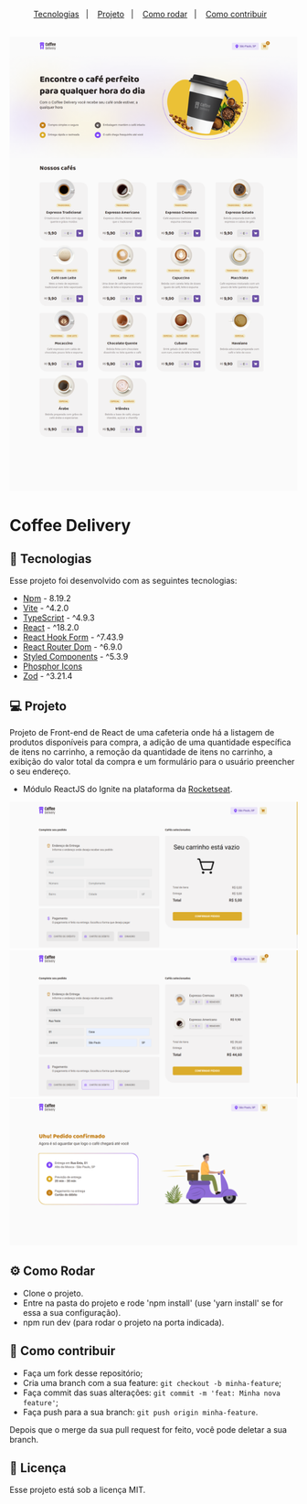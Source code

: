 <p align="center">
  <a href="#-tecnologias">Tecnologias</a>&nbsp;&nbsp;&nbsp;|&nbsp;&nbsp;&nbsp;
  <a href="#-projeto">Projeto</a>&nbsp;&nbsp;&nbsp;|&nbsp;&nbsp;&nbsp;
  <a href="#-como-rodar">Como rodar</a>&nbsp;&nbsp;&nbsp;|&nbsp;&nbsp;&nbsp;
  <a href="#-como-contribuir">Como contribuir</a>&nbsp;&nbsp;&nbsp;
</p>

<br>

<div align="center">
  <img alt="" src=".github/image.png">
</div>

# Coffee Delivery

## 🚀 Tecnologias

Esse projeto foi desenvolvido com as seguintes tecnologias:

- [Npm](https://www.npmjs.com/) - 8.19.2
- [Vite](https://vitejs.dev/) - ^4.2.0
- [TypeScript](https://www.typescriptlang.org/) - ^4.9.3
- [React](https://react.dev/) - ^18.2.0
- [React Hook Form](https://react-hook-form.com/) - ^7.43.9
- [React Router Dom](https://reactrouter.com/en/main) - ^6.9.0
- [Styled Components](https://styled-components.com/) - ^5.3.9
- [Phosphor Icons](https://phosphoricons.com/)
- [Zod](https://zod.dev/) - ^3.21.4

## 💻 Projeto

Projeto de Front-end de React de uma cafeteria onde há a listagem de produtos disponíveis para compra, a adição de uma quantidade específica de itens no carrinho, a remoção da quantidade de itens no carrinho, a exibição do valor total da compra e um formulário para o usuário preencher o seu endereço.

- Módulo ReactJS do Ignite na plataforma da [Rocketseat](https://www.rocketseat.com.br/).

<div align="center">
  <img alt="" src=".github/image2.png">
</div>

<div align="center">
  <img alt="" src=".github/image3.png">
</div>

<div align="center">
  <img alt="" src=".github/image4.png">
</div>

## ⚙️ Como Rodar

- Clone o projeto.
- Entre na pasta do projeto e rode 'npm install' (use 'yarn install' se for essa a sua configuração).
- npm run dev (para rodar o projeto na porta indicada).

## 🤔 Como contribuir

- Faça um fork desse repositório;
- Cria uma branch com a sua feature: `git checkout -b minha-feature`;
- Faça commit das suas alterações: `git commit -m 'feat: Minha nova feature'`;
- Faça push para a sua branch: `git push origin minha-feature`.

Depois que o merge da sua pull request for feito, você pode deletar a sua branch.

## 📝 Licença

Esse projeto está sob a licença MIT.

